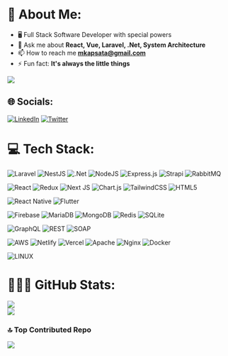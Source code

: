 # 💫 About Me:
- 🖥 Full Stack Software Developer with special powers <br>
- 💬 Ask me about **React, Vue, Laravel, .Net, System Architecture**<br>
- 📫 How to reach me **mkapsata@gmail.com**<br>
- ⚡ Fun fact: **It's always the little things**

![](https://quotes-github-readme.vercel.app/api?type=horizontal&theme=radical)

## 🌐 Socials:
 [![LinkedIn](https://img.shields.io/badge/LinkedIn-%230077B5.svg?logo=linkedin&logoColor=white)](https://linkedin.com/in/mcdonald-kapsata-1b55946b) [![Twitter](https://img.shields.io/badge/Twitter-%231DA1F2.svg?logo=Twitter&logoColor=white)](https://twitter.com/caspater) 

# 💻 Tech Stack:
![Laravel](https://img.shields.io/badge/laravel-%23FF2D20.svg?style=flat&logo=laravel&logoColor=white) ![NestJS](https://img.shields.io/badge/nestjs-%23E0234E.svg?style=flat&logo=nestjs&logoColor=white) ![.Net](https://img.shields.io/badge/.NET-5C2D91?style=flat&logo=.net&logoColor=white) ![NodeJS](https://img.shields.io/badge/node.js-6DA55F?style=flat&logo=node.js&logoColor=white) ![Express.js](https://img.shields.io/badge/express.js-%23404d59.svg?style=flat&logo=express&logoColor=%2361DAFB) ![Strapi](https://img.shields.io/badge/strapi-%232E7EEA.svg?style=flat&logo=strapi&logoColor=white) ![RabbitMQ](https://img.shields.io/badge/rabbitmq-624?style=flat&logo=rabbitmq&logoColor=orange)

![React](https://img.shields.io/badge/react-%2320232a.svg?style=flat&logo=react&logoColor=%2361DAFB) ![Redux](https://img.shields.io/badge/redux-%23593d88.svg?style=flat&logo=redux&logoColor=white) ![Next JS](https://img.shields.io/badge/Next-black?style=flat&logo=next.js&logoColor=white) ![Chart.js](https://img.shields.io/badge/chart.js-F5788D.svg?style=flat&logo=chart.js&logoColor=white) ![TailwindCSS](https://img.shields.io/badge/tailwindcss-%2338B2AC.svg?style=flat&logo=tailwind-css&logoColor=white) ![HTML5](https://img.shields.io/badge/html5-%23E34F26.svg?style=flat&logo=html5&logoColor=white)

![React Native](https://img.shields.io/badge/react_native-%2320232a.svg?style=flat&logo=react&logoColor=%2361DAFB) ![Flutter](https://img.shields.io/badge/Flutter-%2302569B.svg?style=flat&logo=Flutter&logoColor=white) 

![Firebase](https://img.shields.io/badge/firebase-%23039BE5.svg?style=flat&logo=firebase) ![MariaDB](https://img.shields.io/badge/MariaDB-003545?style=flat&logo=mariadb&logoColor=white) ![MongoDB](https://img.shields.io/badge/MongoDB-%234ea94b.svg?style=flat&logo=mongodb&logoColor=white) ![Redis](https://img.shields.io/badge/redis-%23DD0031.svg?style=flat&logo=redis&logoColor=white) ![SQLite](https://img.shields.io/badge/sqlite-%2307405e.svg?style=flat&logo=sqlite&logoColor=white)

![GraphQL](https://img.shields.io/badge/-GraphQL-E10098?style=flat&logo=graphql&logoColor=white) ![REST](https://img.shields.io/badge/REST-E10098?style=flat&logoColor=white) ![SOAP](https://img.shields.io/badge/SOAP-E10098?style=flat&logoColor=white)

![AWS](https://img.shields.io/badge/AWS-%23FF9900.svg?style=flat&logo=amazon-aws&logoColor=white)  ![Netlify](https://img.shields.io/badge/netlify-%23000000.svg?style=flat&logo=netlify&logoColor=#00C7B7) ![Vercel](https://img.shields.io/badge/vercel-%23000000.svg?style=flat&logo=vercel&logoColor=white) ![Apache](https://img.shields.io/badge/apache-%23D42029.svg?style=flat&logo=apache&logoColor=white) ![Nginx](https://img.shields.io/badge/nginx-%23009639.svg?style=flat&logo=nginx&logoColor=white) ![Docker](https://img.shields.io/badge/docker-%230db7ed.svg?style=flat&logo=docker&logoColor=white) 

![LINUX](https://img.shields.io/badge/Linux-FCC624?style=flat&logo=linux&logoColor=black)

# 🧘🏽‍♂️ GitHub Stats:
![](https://github-readme-streak-stats.herokuapp.com/?user=caspater&theme=dark&hide_border=true)<br/>
![](https://github-readme-stats.vercel.app/api/top-langs/?username=caspater&theme=dark&hide_border=true&include_all_commits=true&count_private=true&layout=compact)

### 🔝 Top Contributed Repo
![](https://github-contributor-stats.vercel.app/api?username=caspater&limit=3&theme=dark&combine_all_yearly_contributions=true)
